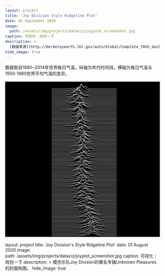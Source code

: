 ```yaml
---
layout: project
title: 'Joy Division Style Ridgeline Plot'
date: 01 September 2020
image:  
  path: /assets/img/projects/dataviz/joyplot_screenshot.jpg
caption: 可视化：戏仿一下
description: >
  [数据来源](http://berkeleyearth.lbl.gov/auto/Global/Complete_TAVG_daily.txt)
hide_image: true
---
```



数据取自1880~2014年世界每日气温。纵轴为年代时间线，横轴为每日气温与1950-1980世界平均气温的差异。
<br><br>
<img src="/assets/img/projects/dataviz/joyplot.png" alt="" />

layout: project
title: 'Joy Division's Style Ridgeline Plot'
date: 01 August 2020
image:  
  path: /assets/img/projects/dataviz/joyplot_screenshot.jpg
caption: 可视化：戏仿一下
description: >
  模仿乐队Joy Division的著名专辑Unknown Pleasures的封面构图。
hide_image: true
